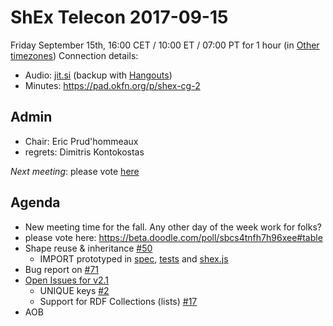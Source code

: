 # ShEx Telecon 2017-09-15

Friday September 15th, 16:00 CET / 10:00 ET / 07:00 PT for 1 hour (in [Other timezones](https://www.timeanddate.com/worldclock/fixedtime.html?msg=ShEx+CG&iso=20170818T16&p1=195&ah=1))
Connection details:

* Audio: [jit.si](https://meet.jit.si/ShEx) (backup with [Hangouts](http://tinyurl.com/ShEx-hangouts))
* Minutes: https://pad.okfn.org/p/shex-cg-2

## Admin

 * Chair: Eric Prud'hommeaux
 * regrets: Dimitris Kontokostas

*Next meeting*: please vote [here](https://beta.doodle.com/poll/sbcs4tnfh7h96xee#table)

## Agenda
 * New meeting time for the fall. Any other day of the week work for folks?
  * please vote here: https://beta.doodle.com/poll/sbcs4tnfh7h96xee#table
 * Shape reuse & inheritance [#50](https://github.com/shexSpec/shex/issues/50)
   * IMPORT prototyped in [spec](https://rawgit.com/shexSpec/spec/import/index.html#import), [tests](https://github.com/shexSpec/shexTest/blob/import/validation/manifest.ttl#L15573) and [shex.js](https://github.com/shexSpec/shex.js/compare/import#diff-a9d027e31516f822e4f74c72b0982dec)
 * Bug report on [#71](https://github.com/shexSpec/shex/issues/71)
 * [Open Issues for v2.1](https://github.com/shexSpec/shex/issues?q=is%3Aopen+is%3Aissue+milestone%3A2.1)
   * UNIQUE keys [#2](https://github.com/shexSpec/shex/issues/2)
   * Support for RDF Collections (lists) [#17](https://github.com/shexSpec/shex/issues/17)
 * AOB 
